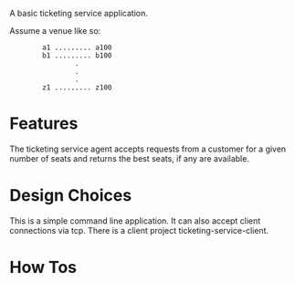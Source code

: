 A basic ticketing service application.

Assume a venue like so:

                   

            a1 ......... a100
            b1 ......... b100
                    .
                    .
                    .
            z1 ......... z100


# Features


The ticketing service agent accepts requests from a customer for a given number of seats and returns the best seats, if any are available.


# Design Choices

This is a simple command line application. It can also accept client connections via tcp. There is a client project ticketing-service-client.


# How Tos






